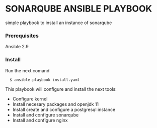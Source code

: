 # SONARQUBE ANSIBLE PLAYBOOK

simple playbook to install an instance of sonarqube

### Prerequisites

Ansible 2.9


### Install

Run the next comand
```shell
  $ ansible-playbook install.yaml
```

This playbook will configure and install the next tools:

- Configure kernel
- Install necesary packages and openjdk 11
- Install create and configure a postgresql instance
- Install and configure sonarqube 
- Install and configure nginx


